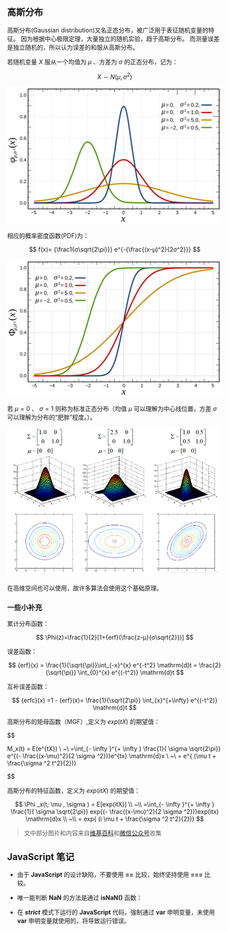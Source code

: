 ## 高斯分布

高斯分布(Gaussian distribution)又名正态分布，被广泛用于表征随机变量的特征。
因为根据中心极限定理，大量独立的随机实验，趋于高斯分布。
而测量误差是独立随机的，所以认为误差的和服从高斯分布。

若随机变量 $X$ 服从一个均值为 $μ$ 、方差为 $σ$ 的正态分布，记为：

$$
X \sim N( μ , σ^2 )
$$

![高斯分布图](./Know/高斯分布.svg?center "高斯分布图")

相应的概率密度函数(PDF)为：

$$
f(x)= {\frac1{σ\sqrt{2\pi}}} e^{-{\frac{(x-μ)^2}{2σ^2}}}
$$

![概率密度函数的累积分布函数](./Know/概率密度函数的累积分布函数.svg?center "概率密度函数的累积分布函数")

若 $μ = 0$ 、 $σ = 1$ 则称为标准正态分布（均值 $μ$ 可以理解为中心线位置，方差 $σ$ 可以理解为分布的“肥胖”程度。）。

![高斯混合模型示意图](./Know/高斯混合模型.png?center "高斯混合模型示意图")

在高维空间也可以使用，故许多算法会使用这个基础原理。

### 一些小补充

累计分布函数：

$$
\Phi(z)=\frac{1}{2}[1+{erf}(\frac{z-μ}{σ\sqrt{2}})]
$$

误差函数：

<!-- $$
\begin{align*}
  {erf}(x) &= \frac{1}{\sqrt{\pi}}\int_{-x}^{x} e^{-t^2} \mathrm{d}t \\

  &= \frac{2}{\sqrt{\pi}} \int_{0}^{x} e^{(-t^2)} \mathrm{d}t \\
\end{align*}
$$ -->

$$
{erf}(x)
= \frac{1}{\sqrt{\pi}}\int_{-x}^{x} e^{-t^2} \mathrm{d}t
= \frac{2}{\sqrt{\pi}} \int_{0}^{x} e^{(-t^2)} \mathrm{d}t
$$

互补误差函数：

<!-- $$
\begin{align}

  {erfc}(x) &=1 - {erf}(x) \\

  &= \frac{1}{\sqrt{2\pi}} \int_{x}^{+\infty} e^{(-t^2)} \mathrm{d}t \\

\end{align}
$$ -->

$$
{erfc}(x) =1 - {erf}(x)= \frac{1}{\sqrt{2\pi}} \int_{x}^{+\infty} e^{(-t^2)} \mathrm{d}t
$$

高斯分布的矩母函数（MGF）,定义为 $exp(tX)$ 的期望值：

<!-- $$
\begin{align}
  M_x(t) &= E(e^{tX}) \\

  &=\int_{- \infty }^{+ \infty } \frac{1}{ \sigma \sqrt{2\pi}} e^{(- \frac{(x-\mu)^2}{2 \sigma ^2})}e^{tx} \mathrm{d}x \\

  &= e^{ (\mu t + \frac{\sigma ^2 t^2}{2})}
\end{align}
$$ -->

$$

M_x(t) = E(e^{tX}) \\
~\\
=\int_{- \infty }^{+ \infty } \frac{1}{ \sigma \sqrt{2\pi}} e^{(- \frac{(x-\mu)^2}{2 \sigma ^2})}e^{tx} \mathrm{d}x \\
~\\
= e^{ (\mu t + \frac{\sigma ^2 t^2}{2})}


$$

高斯分布的特征函数，定义为 $exp(itX)$ 的期望值：

<!-- $$
\begin{align}

  \Phi _x(t; \mu , \sigma ) &= E[exp(itX)] \\

  &=\int_{- \infty }^{+ \infty } \frac{1}{ \sigma \sqrt{2\pi}} exp{(- \frac{(x-\mu)^2}{2 \sigma ^2})}exp(itx) \mathrm{d}x \\

  &= exp{ (i \mu t + \frac{\sigma ^2 t^2}{2})}

\end{align}
$$ -->

$$
\Phi _x(t; \mu , \sigma ) = E[exp(itX)] \\
~\\
=\int_{- \infty }^{+ \infty } \frac{1}{ \sigma \sqrt{2\pi}} exp{(- \frac{(x-\mu)^2}{2 \sigma ^2})}exp(itx) \mathrm{d}x \\
~\\
= exp{ (i \mu t + \frac{\sigma ^2 t^2}{2})}
$$

> 文中部分图片和内容来自[维基百科](https://zh.wikipedia.org/zh-cn/%E6%AD%A3%E6%80%81%E5%88%86%E5%B8%83)和[微信公众号](https://mp.weixin.qq.com/s/qkTE3UMHvRjyXVvuc4N-AA)收集

## JavaScript 笔记

- 由于 **JavaScript** 的设计缺陷，不要使用 **==** 比较，始终坚持使用 **===** 比较。

- 唯一能判断 **NaN** 的方法是通过 **isNaN()** 函数：

- 在 _**strict**_ 模式下运行的 **JavaScript** 代码，强制通过 **var** 申明变量，未使用 **var** 申明变量就使用的，将导致运行错误。
